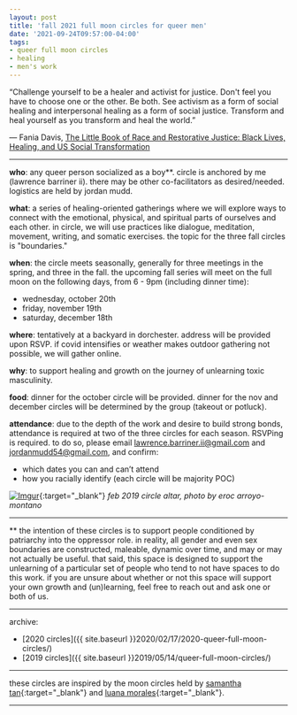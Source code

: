 ```yaml
---
layout: post
title: 'fall 2021 full moon circles for queer men'
date: '2021-09-24T09:57:00-04:00'
tags:
- queer full moon circles
- healing
- men's work
--- 
```


“Challenge yourself to be a healer and activist for justice. Don't feel you have to choose one or the other. Be both. See activism as a form of social healing and interpersonal healing as a form of social justice. Transform and heal yourself as you transform and heal the world.”

— Fania Davis, [The Little Book of Race and Restorative Justice: Black Lives, Healing, and US Social Transformation](https://www.goodreads.com/book/show/34145663-the-little-book-of-race-and-restorative-justice)

---

**who**: any queer person socialized as a boy**. circle is anchored by me (lawrence barriner ii). there may be other co-facilitators as desired/needed. logistics are held by jordan mudd. 

**what**: a series of healing-oriented gatherings where we will explore ways to connect with the emotional, physical, and spiritual parts of ourselves and each other. in circle, we will use practices like dialogue, meditation, movement, writing, and somatic exercises. the topic for the three fall circles is "boundaries."

**when**: the circle meets seasonally, generally for three meetings in the spring, and three in the fall. the upcoming fall series will meet on the full moon on the following days, from 6 - 9pm (including dinner time):

- wednesday, october 20th
- friday, november 19th
- saturday, december 18th

**where**: tentatively at a backyard in dorchester. address will be provided upon RSVP. if covid intensifies or weather makes outdoor gathering not possible, we will gather online. 

**why**: to support healing and growth on the journey of unlearning toxic masculinity.

**food**: dinner for the october circle will be provided. dinner for the nov and december circles will be determined by the group (takeout or potluck). 

**attendance**: due to the depth of the work and desire to build strong bonds, attendance is required at two of the three circles for each season. RSVPing is required. to do so, please email lawrence.barriner.ii@gmail.com and jordanmudd54@gmail.com, and confirm:

- which dates you can and can’t attend
- how you racially identify (each circle will be majority POC)

[![Imgur](https://i.imgur.com/BlaFrvw.png)](https://i.imgur.com/BlaFrvw.png){:target="_blank"}
*feb 2019 circle altar, photo by eroc arroyo-montano*

---

** the intention of these circles is to support people conditioned by patriarchy into the oppressor role. in reality, all gender and even sex boundaries are constructed, maleable, dynamic over time, and may or may not actually be useful. that said, this space is designed to support the unlearning of a particular set of people who tend to not have spaces to do this work. if you are unsure about whether or not this space will support your own growth and (un)learning, feel free to reach out and ask one or both of us. 

---

archive: 

* [2020 circles]({{ site.baseurl }}2020/02/17/2020-queer-full-moon-circles/)
* [2019 circles]({{ site.baseurl }}2019/05/14/queer-full-moon-circles/)

---

these circles are inspired by the moon circles held by [samantha tan](https://www.samanthajtan.com/bio){:target="_blank"} and [luana morales](https://www.handsofgaiareiki.com/){:target="_blank"}. 

---

<!-- hyperlink bank -->


<!-- &#042; = asterisk -->
<!-- &#039; = single quote '-->
